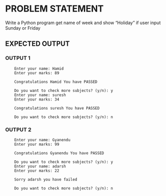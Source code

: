 # PROBLEM STATEMENT
Write a Python program get name of week and show “Holiday” if user input Sunday or Friday

## EXPECTED OUTPUT

### OUTPUT 1
        Enter your name: Hamid
        Enter your marks: 89

        Congratulations Hamid You have PASSED

        Do you want to check more subjects? (y/n): y
        Enter your name: suresh
        Enter your marks: 34

        Congratulations suresh You have PASSED

        Do you want to check more subjects? (y/n): n

### OUTPUT 2
        Enter your name: Gyanendu
        Enter your marks: 99

        Congratulations Gyanendu You have PASSED

        Do you want to check more subjects? (y/n): y
        Enter your name: adarsh 
        Enter your marks: 22

        Sorry adarsh you have failed

        Do you want to check more subjects? (y/n): n